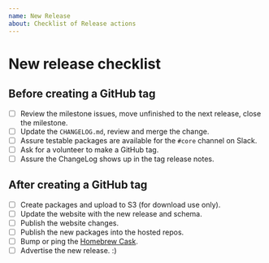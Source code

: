 ```yaml
---
name: New Release
about: Checklist of Release actions
---
```


<!-- Please only use this issue-type if you are creating a new release. -->

<!-- Set the issue title to 'New release checklist for version X.Y.Z'. -->

# New release checklist

## Before creating a GitHub tag

- [ ] Review the milestone issues, move unfinished to the next release, close the milestone.
- [ ] Update the `CHANGELOG.md`, review and merge the change.
- [ ] Assure testable packages are available for the `#core` channel on Slack.
- [ ] Ask for a volunteer to make a GitHub tag.
- [ ] Assure the ChangeLog shows up in the tag release notes.

## After creating a GitHub tag

- [ ] Create packages and upload to S3 (for download use only).
- [ ] Update the website with the new release and schema.
- [ ] Publish the website changes.
- [ ] Publish the new packages into the hosted repos.
- [ ] Bump or ping the [Homebrew Cask](https://github.com/Homebrew/homebrew-cask/blob/master/Casks/osquery.rb).
- [ ] Advertise the new release. :)

